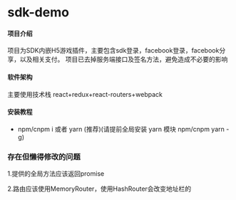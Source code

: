 # sdk-demo

#### 项目介绍
项目为SDK内嵌H5游戏插件，主要包含sdk登录，facebook登录，facebook分享，以及相关支付。
项目已去掉服务端接口及签名方法，避免造成不必要的影响

#### 软件架构
主要使用技术栈 react+redux+react-routers+webpack


#### 安装教程

 - npm/cnpm i
或者
yarn (推荐)(请提前全局安装 yarn 模块 npm/cnpm yarn -g)

### 存在但懒得修改的问题

1.提供的全局方法应该返回promise

2.路由应该使用MemoryRouter，使用HashRouter会改变地址栏的






